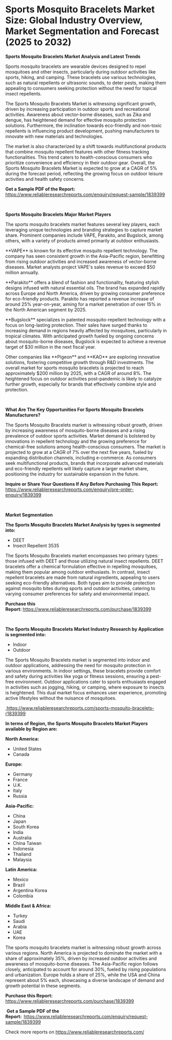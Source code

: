 <p><h1>Sports Mosquito Bracelets Market Size: Global Industry Overview, Market Segmentation and Forecast (2025 to 2032)</h1></p><p><strong>Sports Mosquito Bracelets Market Analysis and Latest Trends</strong></p>
<p><p>Sports mosquito bracelets are wearable devices designed to repel mosquitoes and other insects, particularly during outdoor activities like sports, hiking, and camping. These bracelets use various technologies, such as natural repellents or ultrasonic sounds, to deter pests, making them appealing to consumers seeking protection without the need for topical insect repellents.</p><p>The Sports Mosquito Bracelets Market is witnessing significant growth, driven by increasing participation in outdoor sports and recreational activities. Awareness about vector-borne diseases, such as Zika and dengue, has heightened demand for effective mosquito protection solutions. Furthermore, the inclination towards eco-friendly and non-toxic repellents is influencing product development, pushing manufacturers to innovate with new materials and technologies. </p><p>The market is also characterized by a shift towards multifunctional products that combine mosquito repellent features with other fitness tracking functionalities. This trend caters to health-conscious consumers who prioritize convenience and efficiency in their outdoor gear. Overall, the Sports Mosquito Bracelets Market is expected to grow at a CAGR of 5% during the forecast period, reflecting the growing focus on outdoor leisure activities and health safety concerns.</p></p>
<p><strong>Get a Sample PDF of the Report:&nbsp;</strong> <a href="https://www.reliableresearchreports.com/enquiry/request-sample/1839399?utm_campaign=3557&utm_medium=2&utm_source=Github&utm_content=ia&utm_term=05042025&utm_id=sports-mosquito-bracelets">https://www.reliableresearchreports.com/enquiry/request-sample/1839399</a></p>
<p>&nbsp;</p>
<p><strong>Sports Mosquito Bracelets Major Market Players</strong></p>
<p><p>The sports mosquito bracelets market features several key players, each leveraging unique technologies and branding strategies to capture market share. Prominent companies include VAPE, Parakito, and Bugslock, among others, with a variety of products aimed primarily at outdoor enthusiasts.</p><p>**VAPE** is known for its effective mosquito repellent technology. The company has seen consistent growth in the Asia-Pacific region, benefitting from rising outdoor activities and increased awareness of vector-borne diseases. Market analysts project VAPE's sales revenue to exceed $50 million annually.</p><p>**Parakito** offers a blend of fashion and functionality, featuring stylish designs infused with natural essential oils. The brand has expanded rapidly across Europe and North America, driven by growing consumer preference for eco-friendly products. Parakito has reported a revenue increase of around 25% year-on-year, aiming for a market penetration of over 15% in the North American segment by 2025.</p><p>**Bugslock** specializes in patented mosquito-repellent technology with a focus on long-lasting protection. Their sales have surged thanks to increasing demand in regions heavily affected by mosquitoes, particularly in tropical climates. With anticipated growth fueled by ongoing concerns about mosquito-borne diseases, Bugslock is expected to achieve a revenue target of $30 million in the next fiscal year.</p><p>Other companies like **Pigeon** and **KAO** are exploring innovative solutions, fostering competitive growth through R&D investments. The overall market for sports mosquito bracelets is projected to reach approximately $200 million by 2025, with a CAGR of around 8%. The heightened focus on outdoor activities post-pandemic is likely to catalyze further growth, especially for brands that effectively combine style and protection.</p></p>
<p>&nbsp;</p>
<p><strong>What Are The Key Opportunities For Sports Mosquito Bracelets Manufacturers?</strong></p>
<p><p>The Sports Mosquito Bracelets market is witnessing robust growth, driven by increasing awareness of mosquito-borne diseases and a rising prevalence of outdoor sports activities. Market demand is bolstered by innovations in repellent technology and the growing preference for chemical-free solutions among health-conscious consumers. The market is projected to grow at a CAGR of 7% over the next five years, fueled by expanding distribution channels, including e-commerce. As consumers seek multifunctional products, brands that incorporate advanced materials and eco-friendly repellents will likely capture a larger market share, positioning the industry for sustainable expansion in the future.</p></p>
<p><strong>Inquire or Share Your Questions If Any Before Purchasing This Report:</strong> <a href="https://www.reliableresearchreports.com/enquiry/pre-order-enquiry/1839399?utm_campaign=3557&utm_medium=2&utm_source=Github&utm_content=ia&utm_term=05042025&utm_id=sports-mosquito-bracelets">https://www.reliableresearchreports.com/enquiry/pre-order-enquiry/1839399</a></p>
<p>&nbsp;</p>
<p><strong>Market Segmentation</strong></p>
<p><strong>The Sports Mosquito Bracelets Market Analysis by types is segmented into:</strong></p>
<p><ul><li>DEET</li><li>Insect Repellent 3535</li></ul></p>
<p><p>The Sports Mosquito Bracelets market encompasses two primary types: those infused with DEET and those utilizing natural insect repellents. DEET bracelets offer a chemical formulation effective in repelling mosquitoes, making them popular among outdoor enthusiasts. In contrast, insect repellent bracelets are made from natural ingredients, appealing to users seeking eco-friendly alternatives. Both types aim to provide protection against mosquito bites during sports and outdoor activities, catering to varying consumer preferences for safety and environmental impact.</p></p>
<p><strong>Purchase this Report:&nbsp;</strong><a href="https://www.reliableresearchreports.com/purchase/1839399?utm_campaign=3557&utm_medium=2&utm_source=Github&utm_content=ia&utm_term=05042025&utm_id=sports-mosquito-bracelets">https://www.reliableresearchreports.com/purchase/1839399</a></p>
<p>&nbsp;</p>
<p><strong>The Sports Mosquito Bracelets Market Industry Research by Application is segmented into:</strong></p>
<p><ul><li>Indoor</li><li>Outdoor</li></ul></p>
<p><p>The Sports Mosquito Bracelets market is segmented into indoor and outdoor applications, addressing the need for mosquito protection in various environments. In indoor settings, these bracelets provide comfort and safety during activities like yoga or fitness sessions, ensuring a pest-free environment. Outdoor applications cater to sports enthusiasts engaged in activities such as jogging, hiking, or camping, where exposure to insects is heightened. This dual market focus enhances user experience, promoting active lifestyles without the nuisance of mosquitoes.</p></p>
<p><a href="https://www.reliableresearchreports.com/sports-mosquito-bracelets-r1839399?utm_campaign=3557&utm_medium=2&utm_source=Github&utm_content=ia&utm_term=05042025&utm_id=sports-mosquito-bracelets">&nbsp;https://www.reliableresearchreports.com/sports-mosquito-bracelets-r1839399</a></p>
<p><strong>In terms of Region, the Sports Mosquito Bracelets Market Players available by Region are:</strong></p>
<p>
    <p> <strong> North America: </strong>
        <ul>
            <li>United States</li>
            <li>Canada</li>
        </ul>
        </p> 
    <p> <strong> Europe: </strong>
        <ul>
            <li>Germany</li>
            <li>France</li>
            <li>U.K.</li>
            <li>Italy</li>
            <li>Russia</li>
        </ul>
        </p> 
    <p> <strong> Asia-Pacific: </strong>
        <ul>
            <li>China</li>
            <li>Japan</li>
            <li>South Korea</li>
            <li>India</li>
            <li>Australia</li>
            <li>China Taiwan</li>
            <li>Indonesia</li>
            <li>Thailand</li>
            <li>Malaysia</li>
        </ul>
        </p> 
    <p> <strong> Latin America: </strong>
        <ul>
            <li>Mexico</li>
            <li>Brazil</li>
            <li>Argentina Korea</li>
            <li>Colombia</li>
        </ul>
        </p> 
    <p> <strong> Middle East & Africa: </strong>
        <ul>
            <li>Turkey</li>
            <li>Saudi</li>
            <li>Arabia</li>
            <li>UAE</li>
            <li>Korea</li>
        </ul>
    </p>
    </p>
<p><p>The sports mosquito bracelets market is witnessing robust growth across various regions. North America is projected to dominate the market with a share of approximately 35%, driven by increased outdoor activities and awareness of mosquito-borne diseases. The Asia-Pacific region follows closely, anticipated to account for around 30%, fueled by rising populations and urbanization. Europe holds a share of 25%, while the USA and China represent about 5% each, showcasing a diverse landscape of demand and growth potential in these segments.</p></p>
<p><strong>Purchase this Report: </strong><a href="https://www.reliableresearchreports.com/purchase/1839399?utm_campaign=3557&utm_medium=2&utm_source=Github&utm_content=ia&utm_term=05042025&utm_id=sports-mosquito-bracelets">https://www.reliableresearchreports.com/purchase/1839399</a></p>
<p>&nbsp;<strong>Get a Sample PDF of the Report:&nbsp;&nbsp;</strong><a href="https://www.reliableresearchreports.com/enquiry/request-sample/1839399?utm_campaign=3557&utm_medium=2&utm_source=Github&utm_content=ia&utm_term=05042025&utm_id=sports-mosquito-bracelets">https://www.reliableresearchreports.com/enquiry/request-sample/1839399</a></p>
<p><strong></strong></p>
<p>Check more reports on <a href="https://www.reliableresearchreports.com/?utm_campaign=3557&utm_medium=2&utm_source=Github&utm_content=ia&utm_term=05042025&utm_id=sports-mosquito-bracelets">https://www.reliableresearchreports.com/</a></p>